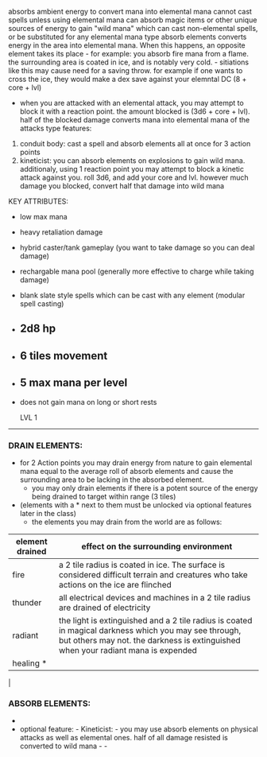absorbs ambient energy to convert mana into elemental mana
cannot cast spells unless using elemental mana
can absorb magic items or other unique sources of energy to gain "wild mana" which can cast non-elemental spells, or be substituted for any elemental mana type
absorb elements converts energy in the area into elemental mana. When this happens, an opposite element takes its place
    - for example: you absorb fire mana from a flame. the surrounding area is coated in ice, and is notably very cold.
    - sitiations like this may cause need for a saving throw. for example if one wants to cross the ice, they would make a dex save against your elemntal DC (8 + core + lvl)
+ when you are attacked with an elemental attack, you may attempt to block it with a reaction point. the amount blocked is (3d6 + core + lvl). half of the blocked damage converts mana into elemental mana of the attacks type
features: 
1) conduit body: cast a spell and absorb elements all at once for 3 action points
2) kineticist: you can absorb elements on explosions to gain wild mana. additionaly, using 1 reaction point you may attempt to block a kinetic attack against you. roll 3d6, and add your core and lvl.
   however much damage you blocked, convert half that damage into wild mana

KEY ATTRIBUTES:
- low max mana
- heavy retaliation damage
- hybrid caster/tank gameplay (you want to take damage so you can deal damage)
- rechargable mana pool (generally more effective to charge while taking damage)
- blank slate style spells which can be cast with any element (modular spell casting)

- ## 2d8 hp

- ## 6 tiles movement

- ## 5 max mana per level

- does not gain mana on long or short rests

  LVL 1
-------------
### DRAIN ELEMENTS:
- for 2 Action points you may drain energy from nature to gain elemental mana equal to the average roll of absorb elements and cause the surrounding area to be lacking in the absorbed element.
  - you may only drain elements if there is a potent source of the energy being drained to target within range (3 tiles)
- (elements with a * next to them must be unlocked via optional features later in the class)
  - the elements you may drain from the world are as follows:

| element drained | effect on the surrounding environment |
|---|---|
| fire | a 2 tile radius is coated in ice. The surface is considered difficult terrain and creatures who take actions on the ice are flinched |
| thunder | all electrical devices and machines in a 2 tile radius are drained of electricity |
| radiant | the light is extinguished and a 2 tile radius is coated in magical darkness which you may see through, but others may not. the darkness is extinguished when your radiant mana is expended |
| healing * |
| 
### ABSORB ELEMENTS: 
- 
- optional feature:
      - Kineticist:
          - you may use absorb elements on physical attacks as well as elemental ones. half of all damage resisted is converted to wild mana
      -
      - 
